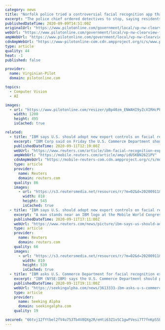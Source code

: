 ```yaml
---
category: news
title: "Norfolk police tried a controversial facial recognition app that has billions of photos — maybe yours"
excerpt: "The police chief ordered detectives to stop, saying residents “don’t trust it.” Clearview AI compares an unknown face with billions of images scraped from social media and the web."
publishedDateTime: 2020-09-09T14:51:00Z
originalUrl: "https://www.pilotonline.com/government/local/vp-nw-clearview-facial-recognition-norfolk-police-20200909-pcuvhkos5rhmzbhkzthsnlex4m-story.html"
webUrl: "https://www.pilotonline.com/government/local/vp-nw-clearview-facial-recognition-norfolk-police-20200909-pcuvhkos5rhmzbhkzthsnlex4m-story.html"
ampWebUrl: "https://www.pilotonline.com/government/local/vp-nw-clearview-facial-recognition-norfolk-police-20200909-pcuvhkos5rhmzbhkzthsnlex4m-story.html?outputType=amp"
cdnAmpWebUrl: "https://www-pilotonline-com.cdn.ampproject.org/c/s/www.pilotonline.com/government/local/vp-nw-clearview-facial-recognition-norfolk-police-20200909-pcuvhkos5rhmzbhkzthsnlex4m-story.html?outputType=amp"
type: article
quality: 44
heat: -1
published: false

provider:
  name: Virginian-Pilot
  domain: pilotonline.com

topics:
  - Computer Vision
  - AI

images:
  - url: "https://www.pilotonline.com/resizer/pBp40zm_ENWAHI9yZcXIRHcPFkw=/1200x0/top/cloudfront-us-east-1.images.arcpublishing.com/tronc/B4MAEOCQMBBLDLH42UVQQSC6DY.jpg"
    width: 1200
    height: 495
    isCached: true

related:
  - title: "IBM says U.S. should adopt new export controls on facial recognition systems"
    excerpt: "IBM Corp said on Friday the U.S. Commerce Department should adopt new controls to limit the export of facial recognition systems to repressive regimes that can be used to commit human rights violations."
    publishedDateTime: 2020-09-11T12:19:00Z
    webUrl: "https://www.reuters.com/article/ibm-facial-recognition-exports-idUSL1N2G8043"
    ampWebUrl: "https://mobile.reuters.com/article/amp/idUSKBN2621PV"
    cdnAmpWebUrl: "https://mobile-reuters-com.cdn.ampproject.org/c/s/mobile.reuters.com/article/amp/idUSKBN2621PV"
    type: article
    provider:
      name: Reuters
      domain: reuters.com
    quality: 86
    images:
      - url: "https://s3.reutersmedia.net/resources/r/?m=02&d=20200911&t=2&i=1533045806&w=&fh=545px&fw=&ll=&pl=&sq=&r=LYNXMPEG8A0YL"
        width: 818
        height: 545
        isCached: true
  - title: "IBM says U.S. should adopt new export controls on facial recognition systems"
    excerpt: "A man stands near an IBM logo at the Mobile World Congress in Barcelona, Spain, February 25, 2019. REUTERS/Sergio Perez"
    publishedDateTime: 2020-09-11T17:11:00Z
    webUrl: "https://www.reuters.com/news/picture/ibm-says-us-should-adopt-new-export-cont-idUSKBN2621PV"
    type: article
    provider:
      name: Reuters
      domain: reuters.com
    quality: 66
    images:
      - url: "https://s3.reutersmedia.net/resources/r/?m=02&d=20200911&t=2&i=1533045806&w=&fh=545&fw=810&ll=&pl=&sq=&r=LYNXMPEG8A0YL"
        width: 810
        height: 539
        isCached: true
  - title: "IBM asks U.S. Commerce Department for facial recognition export limits"
    excerpt: "IBM (NYSE:IBM) says the U.S. Commerce Department should put new limits in place for exporting facial recognition systems to regimes committing human rights violations.IBM is getting in just under the September 15 comment period deadline for the Commerce Department's consideration of new export license requirements for facial recognition and other surveillance-related biometrics systems."
    publishedDateTime: 2020-09-11T19:11:00Z
    webUrl: "https://seekingalpha.com/news/3613333-ibm-asks-u-s-commerce-department-for-facial-recognition-export-limits"
    type: article
    provider:
      name: Seeking Alpha
      domain: seekingalpha.com
    quality: 19

secured: "66tvj12fYtbel2fV4u753Tb4V8QXg2R/eHti63Z1vSC1gwFVesi7T7fnKpSSFQDPcZlgphAtMdqQtih9xG6qxYHe+nP0vHulnE6SyTXgp0rwIKQrSeJcNSKlIMKp7zp/6oSfPs4vnVY/rDF3tZYb2mUt/V9B3AlJNbW7g6TEu9/S6kuOuNvrrZgZUT2yBcOZIZB+38v1Fo7SgU94vZvsIvdv9jz8f6bjNv3pBnDrcHzQJMgW5KF0AY2PecODipgMkBScwWPa55DRQd8oembUElF+/3gA/+uzypIu/8aiF4y1ZzBNlHXFZP4nsByLwaqUEVmTbCPpNawmmk4CEhhdu0vUxzmcvdk/bi0RCif0DiM=;8y48F+iEjXYOO2ljBk2pnA=="
---
```


